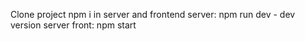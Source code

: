 Clone project 
npm i in server and frontend 
server: npm run dev - dev version server 
front: npm start
